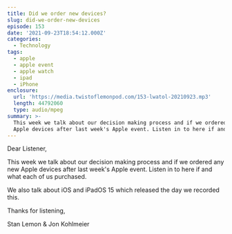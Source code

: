 ```yaml
---
title: Did we order new devices?
slug: did-we-order-new-devices
episode: 153
date: '2021-09-23T18:54:12.000Z'
categories:
  - Technology
tags:
  - apple
  - apple event
  - apple watch
  - ipad
  - iPhone
enclosure:
  url: 'https://media.twistoflemonpod.com/153-lwatol-20210923.mp3'
  length: 44792060
  type: audio/mpeg
summary: >-
  This week we talk about our decision making process and if we ordered any new
  Apple devices after last week's Apple event. Listen in to here if and what...
---
```


Dear Listener,

This week we talk about our decision making process and if we ordered any new Apple devices after last week's Apple event. Listen in to here if and what each of us purchased.

We also talk about iOS and iPadOS 15 which released the day we recorded this.

Thanks for listening,

Stan Lemon & Jon Kohlmeier
